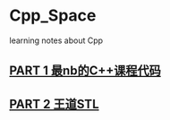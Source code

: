 # Cpp_Space
learning notes about Cpp

## [PART 1 最nb的C++课程代码](https://github.com/zwx2000/Cpp_Space/tree/master/Cpp)

## [PART 2 王道STL](https://github.com/zwx2000/Cpp_Space/tree/master/STL)